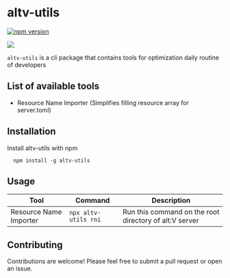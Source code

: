# altv-utils

[![npm version](https://badge.fury.io/js/altv-utils.svg)](https://badge.fury.io/js/altv-utils)

![](https://i.imgur.com/ibjmgyu.png)

`altv-utils` is a cli package that contains tools for optimization daily routine of developers

## List of available tools

- Resource Name Importer (Simplifies filling resource array for server.toml)

## Installation

Install altv-utils with npm

```
  npm install -g altv-utils
```

## Usage

| Tool                   | Command              | Description                                            |
| ---------------------- | -------------------- | ------------------------------------------------------ |
| Resource Name Importer | `npx altv-utils rni` | Run this command on the root directory of alt:V server |

## Contributing

Contributions are welcome! Please feel free to submit a pull request or open an issue.
